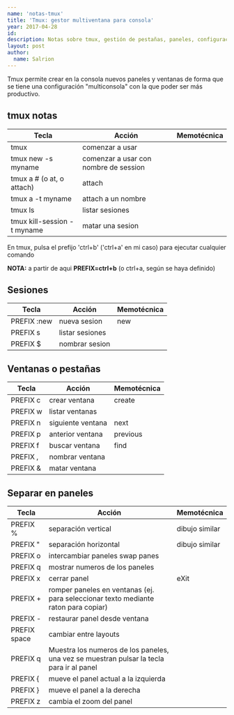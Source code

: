 ```yaml
---
name: 'notas-tmux'
title: 'Tmux: gestor multiventana para consola'
year: 2017-04-28
id:
description: Notas sobre tmux, gestión de pestañas, paneles, configuración, atajos de teclados y otras características. Herramienta de productividad para la consola.
layout: post
author:
  name: Salrion
---
```


Tmux permite crear en la consola nuevos paneles y ventanas de forma que se tiene una configuración "multiconsola" con la que poder ser más productivo.

## tmux notas

| **Tecla**                   | **Acción**                            | **Memotécnica** | 
| --------------------------- | ------------------------------------- | --------------- |
| tmux                        | comenzar a usar                       |                 |
| tmux new -s myname          | comenzar a usar con nombre de session |                 |
| tmux a # (o at, o attach)   | attach                                |                 |
| tmux a -t myname            | attach a un nombre                    |                 |
| tmux ls                     | listar sesiones                       |                 |
| tmux kill-session -t myname | matar una sesion                      |                 |

En tmux, pulsa el prefijo 'ctrl+b' ('ctrl+a' en mi caso) para ejecutar cualquier comando

**NOTA:** a partir de aqui **PREFIX=ctrl+b** (o ctrl+a, según se haya definido)

## Sesiones

| **Tecla**   | **Acción**      | **Memotécnica** |
| ----------- | --------------- | --------------- |
| PREFIX :new | nueva sesion    | new             |
| PREFIX s    | listar sesiones |                 |
| PREFIX \$   | nombrar sesion  |                 |

## Ventanas o pestañas

| **Tecla** | **Acción**        | **Memotécnica** |
| --------- | ----------------- | --------------- |
| PREFIX c  | crear ventana     | create          |
| PREFIX w  | listar ventanas   |                 |
| PREFIX n  | siguiente ventana | next            |
| PREFIX p  | anterior ventana  | previous        |
| PREFIX f  | buscar ventana    | find            |
| PREFIX ,  | nombrar ventana   |                 |
| PREFIX &  | matar ventana     |                 |

## Separar en paneles

| **Tecla**    | **Acción**                                                                               | **Memotécnica** |
| ------------ | ---------------------------------------------------------------------------------------- | --------------- |
| PREFIX %     | separación vertical                                                                      | dibujo similar  |
| PREFIX \"    | separación horizontal                                                                    | dibujo similar  |
| PREFIX o     | intercambiar paneles swap panes                                                          |                 |
| PREFIX q     | mostrar numeros de los paneles                                                           |                 |
| PREFIX x     | cerrar panel                                                                             | eXit            |
| PREFIX \+    | romper paneles en ventanas (ej. para seleccionar texto mediante raton para copiar)       |                 |
| PREFIX \-    | restaurar panel desde ventana                                                            |                 |
| PREFIX space | cambiar entre layouts                                                                    |                 |
| PREFIX q     | Muestra los numeros de los paneles, una vez se muestran pulsar la tecla para ir al panel |                 |
| PREFIX {     | mueve el panel actual a la izquierda                                                     |                 |
| PREFIX }     | mueve el panel a la derecha                                                              |                 |
| PREFIX z     | cambia el zoom del panel                                                                 |                 |
